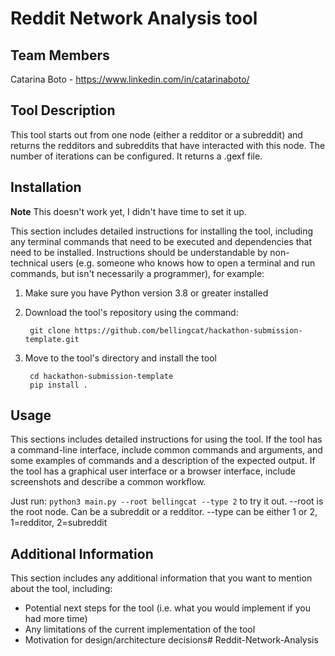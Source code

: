 # Reddit Network Analysis tool

## Team Members
Catarina Boto - https://www.linkedin.com/in/catarinaboto/

## Tool Description
This tool starts out from one node (either a redditor or a subreddit) and returns the redditors and subreddits that have interacted with this node. The number of iterations can be configured. It returns a .gexf file.

## Installation
**Note** This doesn't work yet, I didn't have time to set it up. 

This section includes detailed instructions for installing the tool, including any terminal commands that need to be executed and dependencies that need to be installed. Instructions should be understandable by non-technical users (e.g. someone who knows how to open a terminal and run commands, but isn't necessarily a programmer), for example:

1. Make sure you have Python version 3.8 or greater installed

2. Download the tool's repository using the command:

        git clone https://github.com/bellingcat/hackathon-submission-template.git

3. Move to the tool's directory and install the tool

        cd hackathon-submission-template
        pip install .

## Usage
This sections includes detailed instructions for using the tool. If the tool has a command-line interface, include common commands and arguments, and some examples of commands and a description of the expected output. If the tool has a graphical user interface or a browser interface, include screenshots and describe a common workflow.

Just run:
``
python3 main.py --root bellingcat --type 2
``
to try it out.
--root is the root node. Can be a subreddit or a redditor.
--type can be either 1 or 2, 1=redditor, 2=subreddit

## Additional Information
This section includes any additional information that you want to mention about the tool, including:
- Potential next steps for the tool (i.e. what you would implement if you had more time)
- Any limitations of the current implementation of the tool
- Motivation for design/architecture decisions# Reddit-Network-Analysis
